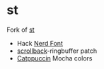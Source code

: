 # st 

Fork of [st](https://git.suckless.org/st/)

- Hack [Nerd Font](https://www.nerdfonts.com/)
- [scrollback](https://st.suckless.org/patches/scrollback/)-ringbuffer patch
- [Catppuccin](https://github.com/catppuccin) Mocha colors
